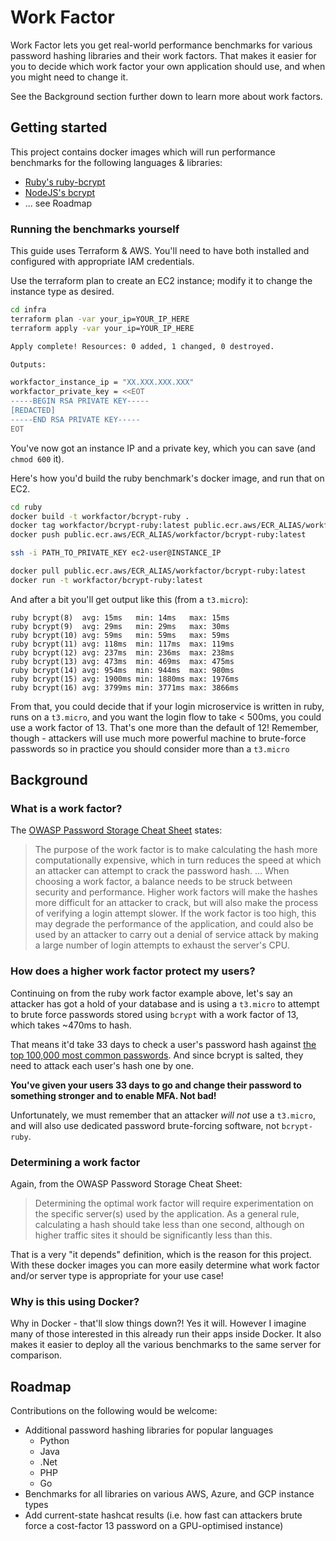 # Work Factor

Work Factor lets you get real-world performance benchmarks for various password hashing libraries and their work factors. That makes it easier for you to decide which work factor your own application should use, and when you might need to change it.

See the Background section further down to learn more about work factors.

## Getting started

This project contains docker images which will run performance benchmarks for the following languages & libraries:

  - [Ruby's ruby-bcrypt](https://github.com/codahale/bcrypt-ruby)
  - [NodeJS's bcrypt](https://github.com/kelektiv/node.bcrypt.js)
  - ... see Roadmap

### Running the benchmarks yourself

This guide uses Terraform & AWS. You'll need to have both installed and configured with appropriate IAM credentials.

Use the terraform plan to create an EC2 instance; modify it to change the instance type as desired.

```sh
cd infra
terraform plan -var your_ip=YOUR_IP_HERE
terraform apply -var your_ip=YOUR_IP_HERE

Apply complete! Resources: 0 added, 1 changed, 0 destroyed.

Outputs:

workfactor_instance_ip = "XX.XXX.XXX.XXX"
workfactor_private_key = <<EOT
-----BEGIN RSA PRIVATE KEY-----
[REDACTED]
-----END RSA PRIVATE KEY-----
EOT
```

You've now got an instance IP and a private key, which you can save (and `chmod 600` it).

Here's how you'd build the ruby benchmark's docker image, and run that on EC2.

```sh
cd ruby
docker build -t workfactor/bcrypt-ruby .
docker tag workfactor/bcrypt-ruby:latest public.ecr.aws/ECR_ALIAS/workfactor/bcrypt-ruby:latest
docker push public.ecr.aws/ECR_ALIAS/workfactor/bcrypt-ruby:latest

ssh -i PATH_TO_PRIVATE_KEY ec2-user@INSTANCE_IP

docker pull public.ecr.aws/ECR_ALIAS/workfactor/bcrypt-ruby:latest
docker run -t workfactor/bcrypt-ruby:latest
```

And after a bit you'll get output like this (from a `t3.micro`):

```
ruby bcrypt(8)  avg: 15ms   min: 14ms   max: 15ms
ruby bcrypt(9)  avg: 29ms   min: 29ms   max: 30ms
ruby bcrypt(10) avg: 59ms   min: 59ms   max: 59ms
ruby bcrypt(11) avg: 118ms  min: 117ms  max: 119ms
ruby bcrypt(12) avg: 237ms  min: 236ms  max: 238ms
ruby bcrypt(13) avg: 473ms  min: 469ms  max: 475ms
ruby bcrypt(14) avg: 954ms  min: 944ms  max: 980ms
ruby bcrypt(15) avg: 1900ms min: 1880ms max: 1976ms
ruby bcrypt(16) avg: 3799ms min: 3771ms max: 3866ms
```

From that, you could decide that if your login microservice is written in ruby, runs on a `t3.micro`, and you want the login flow to take < 500ms, you could use a work factor of 13. That's one more than the default of 12! Remember, though - attackers will use much more powerful machine to brute-force passwords so in practice you should consider more than a `t3.micro`

## Background

### What is a work factor?

The [OWASP Password Storage Cheat Sheet](https://cheatsheetseries.owasp.org/cheatsheets/Password_Storage_Cheat_Sheet.html#work-factors) states:

> The purpose of the work factor is to make calculating the hash more computationally expensive, which in turn reduces the speed at which an attacker can attempt to crack the password hash. ... When choosing a work factor, a balance needs to be struck between security and performance. Higher work factors will make the hashes more difficult for an attacker to crack, but will also make the process of verifying a login attempt slower. If the work factor is too high, this may degrade the performance of the application, and could also be used by an attacker to carry out a denial of service attack by making a large number of login attempts to exhaust the server's CPU.

### How does a higher work factor protect my users?

Continuing on from the ruby work factor example above, let's say an attacker has got a hold of your database and is using a `t3.micro` to attempt to brute force passwords stored using `bcrypt` with a work factor of 13, which takes ~470ms to hash.

That means it'd take 33 days to check a user's password hash against [the top 100,000 most common passwords](https://github.com/danielmiessler/SecLists/blob/master/Passwords/Common-Credentials/10-million-password-list-top-100000.txt). And since bcrypt is salted, they need to attack each user's hash one by one. 

**You've given your users 33 days to go and change their password to something stronger and to enable MFA. Not bad!**

Unfortunately, we must remember that an attacker _will not_ use a `t3.micro`, and will also use dedicated password brute-forcing software, not `bcrypt-ruby`.

### Determining a work factor

Again, from the OWASP Password Storage Cheat Sheet:

> Determining the optimal work factor will require experimentation on the specific server(s) used by the application. As a general rule, calculating a hash should take less than one second, although on higher traffic sites it should be significantly less than this.

That is a very "it depends" definition, which is the reason for this project. With these docker images you can more easily determine what work factor and/or server type is appropriate for your use case!

### Why is this using Docker?

Why in Docker - that'll slow things down?! Yes it will. However I imagine many of those interested in this already run their apps inside Docker. It also makes it easier to deploy all the various benchmarks to the same server for comparison.

## Roadmap

Contributions on the following would be welcome:

  - Additional password hashing libraries for popular languages
    + Python
    + Java
    + .Net
    + PHP
    + Go
  - Benchmarks for all libraries on various AWS, Azure, and GCP instance types
  - Add current-state hashcat results (i.e. how fast can attackers brute force a cost-factor 13 password on a GPU-optimised instance)
